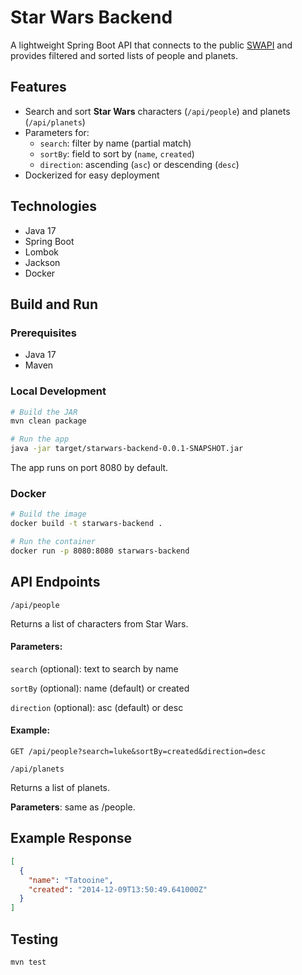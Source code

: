 # Star Wars Backend

A lightweight Spring Boot API that connects to the public [SWAPI](https://swapi.dev/) and provides filtered and sorted lists of people and planets.

## Features

- Search and sort **Star Wars** characters (`/api/people`) and planets (`/api/planets`)
- Parameters for:
    - `search`: filter by name (partial match)
    - `sortBy`: field to sort by (`name`, `created`)
    - `direction`: ascending (`asc`) or descending (`desc`)
- Dockerized for easy deployment

## Technologies

- Java 17
- Spring Boot
- Lombok
- Jackson
- Docker

## Build and Run

### Prerequisites

- Java 17
- Maven

### Local Development

```bash
# Build the JAR
mvn clean package

# Run the app
java -jar target/starwars-backend-0.0.1-SNAPSHOT.jar
```

The app runs on port 8080 by default.

### Docker
```bash
# Build the image
docker build -t starwars-backend .

# Run the container
docker run -p 8080:8080 starwars-backend
```

## API Endpoints

<code>/api/people</code>

Returns a list of characters from Star Wars.

#### Parameters:

<code>search</code> (optional): text to search by name

<code>sortBy</code> (optional): name (default) or created

<code>direction</code> (optional): asc (default) or desc

#### Example:

```http
GET /api/people?search=luke&sortBy=created&direction=desc
```

<code>/api/planets</code>

Returns a list of planets.

<b>Parameters</b>: same as /people.

## Example Response
```json
[
  {
    "name": "Tatooine",
    "created": "2014-12-09T13:50:49.641000Z"
  }
]
```

## Testing
```bash
mvn test
```